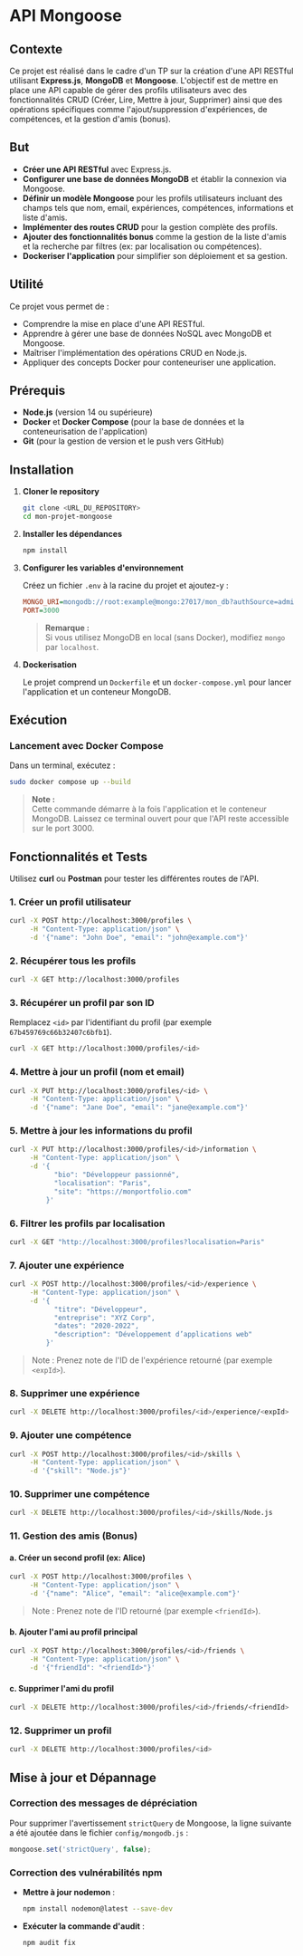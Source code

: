 # API Mongoose

## Contexte

Ce projet est réalisé dans le cadre d'un TP sur la création d'une API RESTful utilisant **Express.js**, **MongoDB** et **Mongoose**. L'objectif est de mettre en place une API capable de gérer des profils utilisateurs avec des fonctionnalités CRUD (Créer, Lire, Mettre à jour, Supprimer) ainsi que des opérations spécifiques comme l'ajout/suppression d'expériences, de compétences, et la gestion d'amis (bonus).

## But

- **Créer une API RESTful** avec Express.js.
- **Configurer une base de données MongoDB** et établir la connexion via Mongoose.
- **Définir un modèle Mongoose** pour les profils utilisateurs incluant des champs tels que nom, email, expériences, compétences, informations et liste d'amis.
- **Implémenter des routes CRUD** pour la gestion complète des profils.
- **Ajouter des fonctionnalités bonus** comme la gestion de la liste d'amis et la recherche par filtres (ex: par localisation ou compétences).
- **Dockeriser l'application** pour simplifier son déploiement et sa gestion.

## Utilité

Ce projet vous permet de :
- Comprendre la mise en place d'une API RESTful.
- Apprendre à gérer une base de données NoSQL avec MongoDB et Mongoose.
- Maîtriser l'implémentation des opérations CRUD en Node.js.
- Appliquer des concepts Docker pour conteneuriser une application.

## Prérequis

- **Node.js** (version 14 ou supérieure)
- **Docker** et **Docker Compose** (pour la base de données et la conteneurisation de l'application)
- **Git** (pour la gestion de version et le push vers GitHub)

## Installation

1. **Cloner le repository**

   ```bash
   git clone <URL_DU_REPOSITORY>
   cd mon-projet-mongoose
   ```

2. **Installer les dépendances**

   ```bash
   npm install
   ```

3. **Configurer les variables d'environnement**

   Créez un fichier `.env` à la racine du projet et ajoutez-y :

   ```ini
   MONGO_URI=mongodb://root:example@mongo:27017/mon_db?authSource=admin
   PORT=3000
   ```

   > **Remarque :**  
   Si vous utilisez MongoDB en local (sans Docker), modifiez `mongo` par `localhost`.

4. **Dockerisation**

   Le projet comprend un `Dockerfile` et un `docker-compose.yml` pour lancer l'application et un conteneur MongoDB.

## Exécution

### Lancement avec Docker Compose

Dans un terminal, exécutez :

```bash
sudo docker compose up --build
```

> **Note :**  
> Cette commande démarre à la fois l'application et le conteneur MongoDB. Laissez ce terminal ouvert pour que l'API reste accessible sur le port 3000.

## Fonctionnalités et Tests

Utilisez **curl** ou **Postman** pour tester les différentes routes de l'API.

### 1. Créer un profil utilisateur

```bash
curl -X POST http://localhost:3000/profiles \
     -H "Content-Type: application/json" \
     -d '{"name": "John Doe", "email": "john@example.com"}'
```

### 2. Récupérer tous les profils

```bash
curl -X GET http://localhost:3000/profiles
```

### 3. Récupérer un profil par son ID

Remplacez `<id>` par l'identifiant du profil (par exemple `67b459769c66b32407c6bfb1`).

```bash
curl -X GET http://localhost:3000/profiles/<id>
```

### 4. Mettre à jour un profil (nom et email)

```bash
curl -X PUT http://localhost:3000/profiles/<id> \
     -H "Content-Type: application/json" \
     -d '{"name": "Jane Doe", "email": "jane@example.com"}'
```

### 5. Mettre à jour les informations du profil

```bash
curl -X PUT http://localhost:3000/profiles/<id>/information \
     -H "Content-Type: application/json" \
     -d '{
           "bio": "Développeur passionné",
           "localisation": "Paris",
           "site": "https://monportfolio.com"
         }'
```

### 6. Filtrer les profils par localisation

```bash
curl -X GET "http://localhost:3000/profiles?localisation=Paris"
```

### 7. Ajouter une expérience

```bash
curl -X POST http://localhost:3000/profiles/<id>/experience \
     -H "Content-Type: application/json" \
     -d '{
           "titre": "Développeur",
           "entreprise": "XYZ Corp",
           "dates": "2020-2022",
           "description": "Développement d’applications web"
         }'
```

> Note : Prenez note de l'ID de l'expérience retourné (par exemple `<expId>`).

### 8. Supprimer une expérience

```bash
curl -X DELETE http://localhost:3000/profiles/<id>/experience/<expId>
```

### 9. Ajouter une compétence

```bash
curl -X POST http://localhost:3000/profiles/<id>/skills \
     -H "Content-Type: application/json" \
     -d '{"skill": "Node.js"}'
```

### 10. Supprimer une compétence

```bash
curl -X DELETE http://localhost:3000/profiles/<id>/skills/Node.js
```

### 11. Gestion des amis (Bonus)

#### a. Créer un second profil (ex: Alice)

```bash
curl -X POST http://localhost:3000/profiles \
     -H "Content-Type: application/json" \
     -d '{"name": "Alice", "email": "alice@example.com"}'
```

> Note : Prenez note de l'ID retourné (par exemple `<friendId>`).

#### b. Ajouter l'ami au profil principal

```bash
curl -X POST http://localhost:3000/profiles/<id>/friends \
     -H "Content-Type: application/json" \
     -d '{"friendId": "<friendId>"}'
```

#### c. Supprimer l'ami du profil

```bash
curl -X DELETE http://localhost:3000/profiles/<id>/friends/<friendId>
```

### 12. Supprimer un profil

```bash
curl -X DELETE http://localhost:3000/profiles/<id>
```

## Mise à jour et Dépannage

### Correction des messages de dépréciation

Pour supprimer l'avertissement `strictQuery` de Mongoose, la ligne suivante a été ajoutée dans le fichier `config/mongodb.js` :

```js
mongoose.set('strictQuery', false);
```

### Correction des vulnérabilités npm

- **Mettre à jour nodemon** :  
  ```bash
  npm install nodemon@latest --save-dev
  ```
- **Exécuter la commande d'audit** :  
  ```bash
  npm audit fix
  ```
